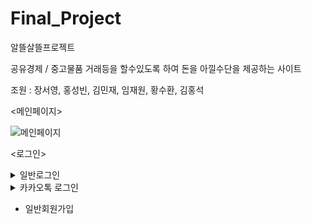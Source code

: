 # Final_Project
알뜰살뜰프로젝트

공유경제 / 중고물품 거래등을 할수있도록 하여 돈을 아낄수단을 제공하는 사이트

조원 : 장서영, 홍성빈, 김민재, 임재원, 황수환, 김홍석


<메인페이지>


![메인페이지](https://github.com/hongsuk2615/Final_Project/assets/117423274/bf709c21-e973-4ba9-bf0d-153518c93453)


<로그인>

<details>
<summary>일반로그인</summary>
<div markdown="1">

![일반로그인](https://github.com/hongsuk2615/Final_Project/assets/117423274/e30589af-9bcc-4032-b511-4fc9b4b4b2b4)

</div>
</details>



<details>
<summary>카카오톡 로그인</summary>
<div markdown="1">

![카카오로그인](https://github.com/hongsuk2615/Final_Project/assets/117423274/5c0f2d14-0197-4782-ad0e-68225335bea8)

</div>
</details>


* 일반회원가입
